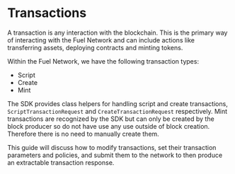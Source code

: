 # Transactions

A transaction is any interaction with the blockchain. This is the primary way of interacting with the Fuel Network and can include actions like transferring assets, deploying contracts and minting tokens.

Within the Fuel Network, we have the following transaction types:

- Script
- Create
- Mint

The SDK provides class helpers for handling script and create transactions, `ScriptTransactionRequest` and `CreateTransactionRequest` respectively. Mint transactions are recognized by the SDK but can only be created by the block producer so do not have use any use outside of block creation. Therefore there is no need to manually create them.

This guide will discuss how to modify transactions, set their transaction parameters and policies, and submit them to the network to then produce an extractable transaction response.

